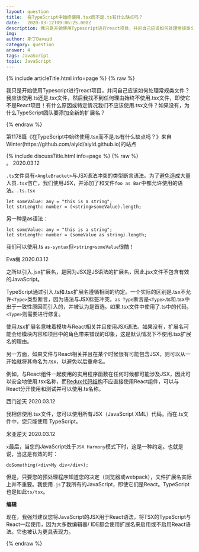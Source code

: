 ```yaml
---
layout: question
title:  在TypeScript中始终使用.tsx而不是.ts有什么缺点吗？
date:   2020-03-12T09:06:25.000Z
description: 我只是开始使用Typescript进行react项目，并问自己应该如何处理常规类文件？我应该使用.ts还是.tsx文件，然后我找不到任何理由始终不使用.t...
img: 
author: 斯丁Davaid
category: question
answer: 4
tags: JavaScript
topic: JavaScript
---
```

<div class="article-root">
  <div class="article">
    {% include articleTitle.html info=page %}
    {% raw %}
    <div class="article-content"><p><font style="vertical-align: inherit;"><font style="vertical-align: inherit;">我只是开始使用Typescript进行react项目，并问自己应该如何处理常规类文件？</font><font style="vertical-align: inherit;">我应该使用.ts还是.tsx文件，然后我找不到任何理由始终不使用.tsx文件，即使它不是React项目！</font><font style="vertical-align: inherit;">有什么原因或特定情况我们不应该使用.tsx文件？</font><font style="vertical-align: inherit;">如果没有，为什么TypeScript团队要添加全新的扩展名？</font></font></p></div>
    {% endraw %}
  </div>
  <p class="winter_mark">第1178篇《在TypeScript中始终使用.tsx而不是.ts有什么缺点吗？》来自Winter(https://github.com/aiyld/aiyld.github.io)的站点</p>
  <div class="discuss-wrapper">
    {% include discussTitle.html info=page %}
    {% raw %}
    <div class="discuss-item">
        <div class="discuss-parent">
          <div class="discuss-meta">
            <span class="discuss-user">。</span>
            <span class="discuss-time">2020.03.12</span>
          </div>
          <div class="discuss-comment"><p><code>.ts</code><font style="vertical-align: inherit;"><font style="vertical-align: inherit;">文件具有</font></font><code>&lt;AngleBracket&gt;</code><font style="vertical-align: inherit;"><font style="vertical-align: inherit;">与JSX语法冲突</font><font style="vertical-align: inherit;">的</font><font style="vertical-align: inherit;">类型断言语法。</font><font style="vertical-align: inherit;">为了避免造成大量人员</font></font><code>.tsx</code><font style="vertical-align: inherit;"><font style="vertical-align: inherit;">伤亡</font><font style="vertical-align: inherit;">，我们使用</font><font style="vertical-align: inherit;">JSX，并添加了</font><font style="vertical-align: inherit;">和</font><font style="vertical-align: inherit;">文件</font></font><code>foo as Bar</code><font style="vertical-align: inherit;"><font style="vertical-align: inherit;">中都允许</font><font style="vertical-align: inherit;">使用</font><font style="vertical-align: inherit;">的</font><font style="vertical-align: inherit;">语法</font><font style="vertical-align: inherit;">。</font></font><code>.ts</code><font style="vertical-align: inherit;"></font><code>.tsx</code><font style="vertical-align: inherit;"></font></p>

<pre class="lang-js prettyprint-override"><code>let someValue: any = "this is a string";<font></font>
let strLength: number = (&lt;string&gt;someValue).length;<font></font>
</code></pre>

<p><font style="vertical-align: inherit;"><font style="vertical-align: inherit;">另一种是as语法：</font></font></p>

<pre class="lang-js prettyprint-override"><code>let someValue: any = "this is a string";<font></font>
let strLength: number = (someValue as string).length;<font></font>
</code></pre>

<p><font style="vertical-align: inherit;"><font style="vertical-align: inherit;">我们可以使用.ts </font></font><code>as-syntax</code><font style="vertical-align: inherit;"><font style="vertical-align: inherit;">但</font></font><code>&lt;string&gt;someValue</code><font style="vertical-align: inherit;"><font style="vertical-align: inherit;">很酷！</font></font></p></div>
        </div></div><div class="discuss-item">
        <div class="discuss-parent">
          <div class="discuss-meta">
            <span class="discuss-user">Eva梅</span>
            <span class="discuss-time">2020.03.12</span>
          </div>
          <div class="discuss-comment"><p><font style="vertical-align: inherit;"><font style="vertical-align: inherit;">之所以引入.jsx扩展名，是因为JSX是JS语法的扩展名，因此.jsx文件不包含有效的JavaScript。</font></font></p>

<p><font style="vertical-align: inherit;"><font style="vertical-align: inherit;">TypeScript通过引入.ts和.tsx扩展名遵循相同的约定。</font><font style="vertical-align: inherit;">一个实际的区别是.tsx不允许</font></font><code>&lt;Type&gt;</code><font style="vertical-align: inherit;"><font style="vertical-align: inherit;">类型断言，因为语法与JSX标签冲突。</font></font><code>as Type</code><font style="vertical-align: inherit;"><font style="vertical-align: inherit;">断言是</font></font><code>&lt;Type&gt;</code><font style="vertical-align: inherit;"><font style="vertical-align: inherit;">.ts和.tsx中出于一致性原因</font><font style="vertical-align: inherit;">而引入的，</font><font style="vertical-align: inherit;">并被认为是首选。</font><font style="vertical-align: inherit;">如果.tsx文件中使用了.ts中的代码，</font></font><code>&lt;Type&gt;</code><font style="vertical-align: inherit;"><font style="vertical-align: inherit;">则需要进行修复。</font></font></p>

<p><font style="vertical-align: inherit;"><font style="vertical-align: inherit;">使用.tsx扩展名意味着模块与React相关并且使用JSX语法。</font><font style="vertical-align: inherit;">如果没有，扩展名可能会给模块内容和项目中的角色带来错误的印象，这是默认情况下不使用.tsx扩展名的理由。</font></font></p>

<p><font style="vertical-align: inherit;"><font style="vertical-align: inherit;">另一方面，如果文件与React相关并且在某个时候很有可能包含JSX，则可以从一开始就将其命名为.tsx，以避免以后重命名。</font></font></p>

<p><font style="vertical-align: inherit;"><font style="vertical-align: inherit;">例如，与React组件一起使用的实用程序函数在任何时候都可能涉及JSX，因此可以安全地使用.tsx名称，而</font></font><a href="https://redux.js.org/faq/code-structure" rel="noreferrer"><font style="vertical-align: inherit;"><font style="vertical-align: inherit;">Redux代码结构</font></font></a><font style="vertical-align: inherit;"><font style="vertical-align: inherit;">不应直接使用React组件，可以与React分开使用和测试并可以使用.ts名称。</font></font></p></div>
        </div></div><div class="discuss-item">
        <div class="discuss-parent">
          <div class="discuss-meta">
            <span class="discuss-user">西门逆天</span>
            <span class="discuss-time">2020.03.12</span>
          </div>
          <div class="discuss-comment"><p><font style="vertical-align: inherit;"><font style="vertical-align: inherit;">我相信使用.tsx文件，您可以使用所有JSX（JavaScript XML）代码。</font><font style="vertical-align: inherit;">而在.ts文件中，您只能使用 TypeScript。</font></font></p></div>
        </div></div><div class="discuss-item">
        <div class="discuss-parent">
          <div class="discuss-meta">
            <span class="discuss-user">米亚逆天</span>
            <span class="discuss-time">2020.03.12</span>
          </div>
          <div class="discuss-comment"><p><font style="vertical-align: inherit;"></font><code>x</code><font style="vertical-align: inherit;"><font style="vertical-align: inherit;">最后，当您的JavaScript处于</font></font><code>JSX Harmony</code><font style="vertical-align: inherit;"><font style="vertical-align: inherit;">模式下</font><font style="vertical-align: inherit;">时，</font><font style="vertical-align: inherit;">这是一种约定</font><font style="vertical-align: inherit;">。</font><font style="vertical-align: inherit;">也就是说，当这是有效的时：</font></font></p>

<pre><code>doSomething(&lt;div&gt;My div&lt;/div&gt;);
</code></pre>

<p><font style="vertical-align: inherit;"><font style="vertical-align: inherit;">但是，只要您的预处理程序知道您的决定（浏览器或webpack），文件扩展名实际上并不重要。</font><font style="vertical-align: inherit;">我使用</font></font><code>.js</code><font style="vertical-align: inherit;"><font style="vertical-align: inherit;">了我所有的JavaScript，即使它们是React。</font><font style="vertical-align: inherit;">TypeScript也是如此</font></font><code>ts/tsx</code><font style="vertical-align: inherit;"><font style="vertical-align: inherit;">。</font></font></p>

<p><strong><font style="vertical-align: inherit;"><font style="vertical-align: inherit;">编辑</font></font></strong></p>

<p><font style="vertical-align: inherit;"><font style="vertical-align: inherit;">现在，我强烈建议您将JavaScript的JSX用于React语法，将TSX的TypeScript与React一起使用，因为大多数编辑器/ IDE都会使用扩展名来启用或不启用React语法。</font><font style="vertical-align: inherit;">它也被认为更具表现力。</font></font></p></div>
        </div></div>
    {% endraw %}
  </div>
<div>
